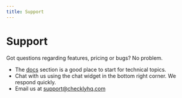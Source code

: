 ```yaml
---
title: Support
---
```


# Support

Got questions regarding features, pricing or bugs? No problem.

- The [docs](/docs) section is a good place to start for technical topics.
- Chat with us using the chat widget in the bottom right corner. We respond quickly.
- Email us at support@checklyhq.com

